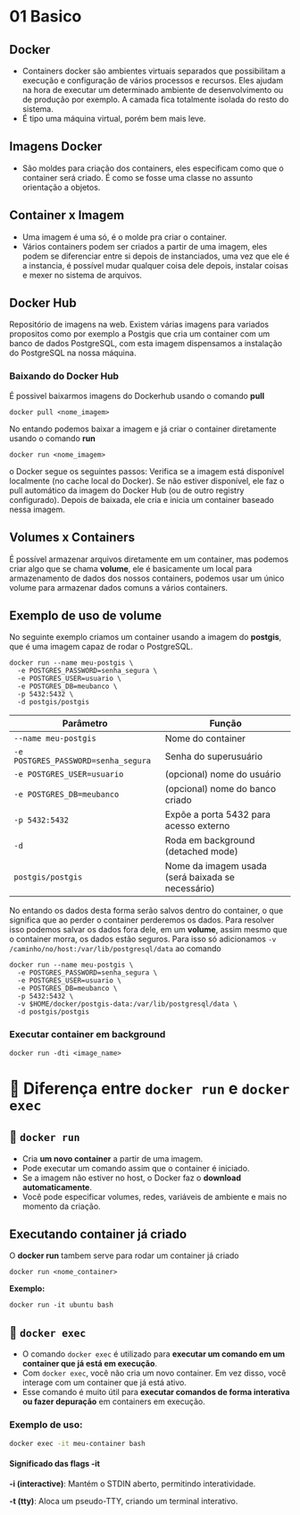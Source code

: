 # 01 Basico

## Docker

- Containers docker são ambientes virtuais separados que possibilitam
a execução e configuração de vários processos e recursos. Eles ajudam na hora de executar um determinado ambiente de desenvolvimento ou de produção por exemplo. A camada fica totalmente isolada do resto do sistema.
- É tipo uma máquina virtual, porém bem mais leve. 

## Imagens Docker

- São moldes para criação dos containers, eles especificam como que o container será criado. É como se fosse uma classe no assunto orientação a objetos.

## Container x Imagem

- Uma imagem é uma só, é o molde pra criar o container.
- Vários containers podem ser criados a partir de uma imagem, eles podem se diferenciar entre si depois de instanciados, uma vez que ele é a instancia, é possível mudar qualquer coisa dele depois, instalar coisas e mexer no sistema de arquivos.

## Docker Hub

Repositório de imagens na web.
Existem várias imagens para variados propositos como por exemplo a Postgis que cria um container com um banco de dados PostgreSQL, com esta imagem dispensamos a instalação do PostgreSQL na nossa máquina.

### Baixando do Docker Hub

É possivel baixarmos imagens do Dockerhub usando o comando **pull** 

```shell 
docker pull <nome_imagem>
```

No entando podemos baixar a imagem e já criar o container diretamente usando o comando **run**
```shell 
docker run <nome_imagem>
```

o Docker segue os seguintes passos:
Verifica se a imagem está disponível localmente (no cache local do Docker).
Se não estiver disponível, ele faz o pull automático da imagem do Docker Hub (ou de outro registry configurado).
Depois de baixada, ele cria e inicia um container baseado nessa imagem.

## Volumes x Containers

É possível armazenar arquivos diretamente em um container, mas podemos criar algo que se chama **volume**, ele é basicamente um local para armazenamento de dados dos nossos containers, podemos usar um único volume para armazenar dados comuns a vários containers.

## Exemplo de uso de **volume**

No seguinte exemplo criamos um container usando a imagem do **postgis**, que é uma imagem capaz de rodar o PostgreSQL.

```shell
docker run --name meu-postgis \
  -e POSTGRES_PASSWORD=senha_segura \
  -e POSTGRES_USER=usuario \
  -e POSTGRES_DB=meubanco \
  -p 5432:5432 \
  -d postgis/postgis
```

| Parâmetro                           | Função                                            |
| ----------------------------------- | ------------------------------------------------- |
| `--name meu-postgis`                | Nome do container                                 |
| `-e POSTGRES_PASSWORD=senha_segura` | Senha do superusuário                             |
| `-e POSTGRES_USER=usuario`          | (opcional) nome do usuário                        |
| `-e POSTGRES_DB=meubanco`           | (opcional) nome do banco criado                   |
| `-p 5432:5432`                      | Expõe a porta 5432 para acesso externo            |
| `-d`                                | Roda em background (detached mode)                |
| `postgis/postgis`                   | Nome da imagem usada (será baixada se necessário) |

No entando os dados desta forma serão salvos dentro do container, o que significa que ao perder o container perderemos os dados.
Para resolver isso podemos salvar os dados fora dele, em um **volume**, assim mesmo que o container morra, os dados estão seguros.
Para isso só adicionamos ```-v /caminho/no/host:/var/lib/postgresql/data``` ao comando

```shell
docker run --name meu-postgis \
  -e POSTGRES_PASSWORD=senha_segura \
  -e POSTGRES_USER=usuario \
  -e POSTGRES_DB=meubanco \
  -p 5432:5432 \
  -v $HOME/docker/postgis-data:/var/lib/postgresql/data \
  -d postgis/postgis
```

### Executar container em background

```docker run -dti <image_name>```

# 🐳 Diferença entre `docker run` e `docker exec`

## 🔹 `docker run`

- Cria **um novo container** a partir de uma imagem.
- Pode executar um comando assim que o container é iniciado.
- Se a imagem não estiver no host, o Docker faz o **download automaticamente**.
- Você pode especificar volumes, redes, variáveis de ambiente e mais no momento da criação.

## Executando container já criado
O **docker run** tambem serve para rodar um container já criado

```docker run <nome_container>```

**Exemplo:**
```shell
docker run -it ubuntu bash
```

## 🔹 `docker exec`

- O comando `docker exec` é utilizado para **executar um comando em um container que já está em execução**.
- Com `docker exec`, você não cria um novo container. Em vez disso, você interage com um container que já está ativo.
- Esse comando é muito útil para **executar comandos de forma interativa ou fazer depuração** em containers em execução.

### Exemplo de uso:
```bash
docker exec -it meu-container bash

```
#### Significado das flags -it
**-i (interactive)**: Mantém o STDIN aberto, permitindo interatividade.

**-t (tty)**: Aloca um pseudo-TTY, criando um terminal interativo.

